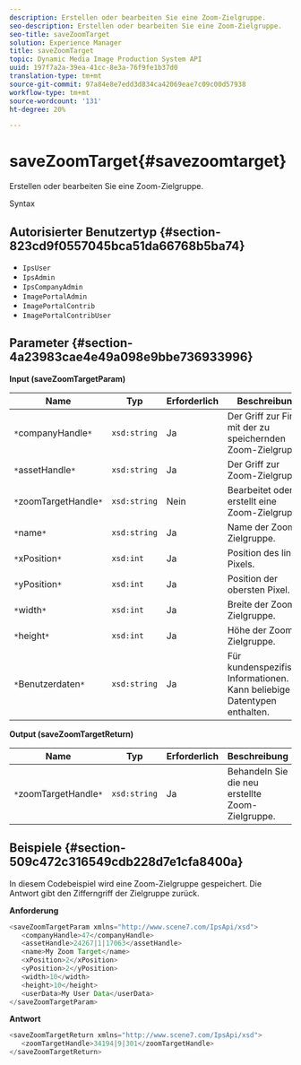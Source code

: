 ```yaml
---
description: Erstellen oder bearbeiten Sie eine Zoom-Zielgruppe.
seo-description: Erstellen oder bearbeiten Sie eine Zoom-Zielgruppe.
seo-title: saveZoomTarget
solution: Experience Manager
title: saveZoomTarget
topic: Dynamic Media Image Production System API
uuid: 197f7a2a-39ea-41cc-8e3a-76f9fe1b37d0
translation-type: tm+mt
source-git-commit: 97a84e8e7edd3d834ca42069eae7c09c00d57938
workflow-type: tm+mt
source-wordcount: '131'
ht-degree: 20%

---
```



# saveZoomTarget{#savezoomtarget}

Erstellen oder bearbeiten Sie eine Zoom-Zielgruppe.

Syntax

## Autorisierter Benutzertyp {#section-823cd9f0557045bca51da66768b5ba74}

* `IpsUser`
* `IpsAdmin`
* `IpsCompanyAdmin`
* `ImagePortalAdmin`
* `ImagePortalContrib`
* `ImagePortalContribUser`

## Parameter {#section-4a23983cae4e49a098e9bbe736933996}

**Input (saveZoomTargetParam)**

| Name | Typ | Erforderlich | Beschreibung |
|---|---|---|---|
| `*`companyHandle`*` | `xsd:string` | Ja | Der Griff zur Firma mit der zu speichernden Zoom-Zielgruppe. |
| `*`assetHandle`*` | `xsd:string` | Ja | Der Griff zur Zoom-Zielgruppe. |
| `*`zoomTargetHandle`*` | `xsd:string` | Nein | Bearbeitet oder erstellt eine Zoom-Zielgruppe. |
| `*`name`*` | `xsd:string` | Ja | Name der Zoom-Zielgruppe. |
| `*`xPosition`*` | `xsd:int` | Ja | Position des linken Pixels. |
| `*`yPosition`*` | `xsd:int` | Ja | Position der obersten Pixel. |
| `*`width`*` | `xsd:int` | Ja | Breite der Zoom-Zielgruppe. |
| `*`height`*` | `xsd:int` | Ja | Höhe der Zoom-Zielgruppe. |
| `*`Benutzerdaten`*` | `xsd:string` | Ja | Für kundenspezifische Informationen. Kann beliebige Datentypen enthalten. |

**Output (saveZoomTargetReturn)**

| Name | Typ | Erforderlich | Beschreibung |
|---|---|---|---|
| `*`zoomTargetHandle`*` | `xsd:string` | Ja | Behandeln Sie die neu erstellte Zoom-Zielgruppe. |

## Beispiele {#section-509c472c316549cdb228d7e1cfa8400a}

In diesem Codebeispiel wird eine Zoom-Zielgruppe gespeichert. Die Antwort gibt den Zifferngriff der Zielgruppe zurück.

**Anforderung**

```java
<saveZoomTargetParam xmlns="http://www.scene7.com/IpsApi/xsd">
   <companyHandle>47</companyHandle>
   <assetHandle>24267|1|17063</assetHandle>
   <name>My Zoom Target</name>
   <xPosition>2</xPosition>
   <yPosition>2</yPosition>
   <width>10</width>
   <height>10</height>
   <userData>My User Data</userData>
</saveZoomTargetParam>
```

**Antwort**

```java
<saveZoomTargetReturn xmlns="http://www.scene7.com/IpsApi/xsd">
   <zoomTargetHandle>34194|9|301</zoomTargetHandle>
</saveZoomTargetReturn>
```

